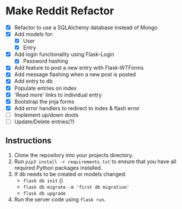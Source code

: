 # Make Reddit Refactor
- [x] Refactor to use a SQLAlchemy database instead of Mongo  
- [x] Add models for:  
    - [x] User  
    - [x] Entry  
- [x] Add login functionality using Flask-Login  
  - [x] Password hashing
- [x] Add feature to post a new entry with Flask-WTForms  
- [x] Add message flashing when a new post is posted  
- [x] Add entry to db
- [x] Populate entries on index
- [x] 'Read more' links to individual entry
- [x] Bootstrap the jinja forms
- [x] Add error handlers to redirect to index & flash error
- [ ] Implement up/down doots
- [ ] Update/Delete entries(?)

## **Instructions**

1. Clone the repository into your projects directory.
2. Run `pip3 install -r requirements.txt` to ensure that you have all required Python packages installed.
3. If db needs to be created or models changed:
   - `flask db init`  ()
   - `flask db migrate -m 'first db migration'`
   - `flask db upgrade`
4. Run the server code using `flask run`.
